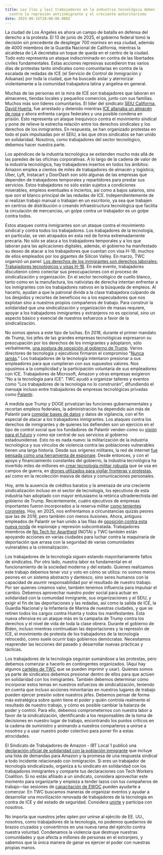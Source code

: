 ```yaml
---
title: Los [las y les] trabajadores en la industria tecnológica deben luchar
  contra la represión antiinmigrante y el creciente autoritarismo
date: 2025-06-16T18:00:00.000Z
---
```

La ciudad de Los Ángeles es ahora un campo de batalla en defensa del derecho a la protesta. El 13 de junio de 2025, el gobierno federal tomó la decisión sin precedente de desplegar 700 *marines* en esa ciudad, además de 4000 miembros de la Guardia Nacional de California, mientras la alcaldesa de LA decretaba un toque de queda en el centro de la ciudad. Todo esto representa un ataque indiscriminado en contra de las libertades civiles fundamentales. Estas acciones represivas sucedieron tras varios días de protestas tanto sindicales como comunitarias en contra de la escalada de redadas de ICE (el Servicio de Control de Inmigración y Aduanas) por toda la ciudad, que ha buscado aislar y aterrorizar violentamente a la comunidad trabajadora latina y angelina en general.

Muchas de las personas en la mira de ICE son trabajadores que laboran en almacenes, tiendas locales y pequeños comercios, junto con sus familias. Muchos más son líderes comunitarios. El líder del sindicato [SEIU California, David Huerta](https://seiuca.org/press-releases/2025/06/06/seiu-california-president-david-huerta-injured-detained-at-ice-raid-in-los-angeles/), fue arrestado y detenido mientras [ICE allanaba un almacén de ropa](https://www.aft.org/press-release/afts-weingarten-situation-los-angeles) y ahora enfrenta cargos federales y una posible condena en prisión. Esto representa un ataque inequívoco contra el movimiento sindical y pone de relieve la estrecha relación entre los derechos sindicales y los derechos de los inmigrantes. En respuesta, se han organizado protestas en todo el país impulsadas por el SEIU, a las que otros sindicatos se han unido en solidaridad. Nosotros, como trabajadores del sector tecnológico, debemos hacer nuestra parte.

Los apéndices de la industria tecnológica se extienden mucho más allá de las paredes de las oficinas corporativas. A lo largo de la cadena de valor de la industria tecnológica, hay trabajadores insertos en todos los ámbitos: Amazon emplea a cientos de miles de trabajadores de almacén y logística; Uber, Lyft, Instacart y DoorDash son sólo algunas de las empresas que dependen de trabajadores temporales y repartidores para prestar sus servicios. Estos trabajadores no sólo están sujetos a condiciones miserables, empleos eventuales e inciertos, así como a bajos salarios, sino que son el blanco principal de las redadas de ICE. Independientemente de si realizan trabajo manual o trabajan en un escritorio, ya sea que trabajen en centros de distribución o creando infraestructura tecnológica que facilita la circulación de mercancías, un golpe contra un trabajador es un golpe contra todos.

Estos ataques contra inmigrantes son un ataque contra el movimiento sindical y contra todos los trabajadores. Los trabajadores de la tecnología, en particular, se ven atrapados en esta red de forma extremadamente precaria. No sólo se ataca a los trabajadores temporales y a los que  laboran para las aplicaciones digitales, además, el gobierno ha manifestado su deseo de atacar a los trabajadores que cuentan con visa H-1B; muchos de ellos empleados por los gigantes de Silicon Valley. En marzo, TWC organizó un panel: [Los derechos de los inmigrantes son derechos laborales: Trabajadores tecnológicos y visas H-1B](https://techworkerscoalition.org/blog/2025/03/14/immigrant-rights-are-labor-rights-tech-workers-and-h-1b-visas/). En este evento, trabajadores discutieron cómo conectar sus preocupaciones con el proceso de sindicalización y organización. En el sector tecnológico de cuello blanco, tanto como en la manufactura, los nativistas de derecha intentan enfrentar a los inmigrantes con los trabajadores nativos en la búsqueda de empleos. Al hacerlo, ayudan a que la patronal divida a la clase trabajadora culpando de los despidos y recortes de beneficios no a los especuladores que nos explotan sino a nuestros propios compañeros de trabajo. Para construir la solidaridad que una sindicalización y organización de masas requiere, apoyar a los trabajadores inmigrantes y extranjeros no es opcional, sino un aspecto básico y esencial de nuestros esfuerzos a favor de la sindicalización.

No somos ajenos a este tipo de luchas. En 2018, durante el primer mandato de Trump, los jefes de las grandes empresas tecnológicas expresaron su preocupación por los derechos de los inmigrantes y adoptaron, sólo verbalmente, [una postura de oposición al gobierno de Trump](https://logicmag.io/the-making-of-the-tech-worker-movement/full-text/). Varios directores de tecnología y ejecutivos firmaron el compromiso “[Nunca jamás](https://neveragain.tech/).” Los trabajadores de la tecnología intentaron presionar a sus empleadores para que cumplieran con sus supuestos valores. Nos opusimos a la complicidad y la participación voluntaria de sus empleadores con ICE. Trabajadores de Microsoft, Amazon y otras empresas exigieron "No a la tecnología para ICE". TWC ayudó a organizar talleres y eventos como "Los trabajadores de la tecnología no lo construirán", difundiendo el mensaje incluso entre trabajadores de empresas tecnológicas privadas como [Palantir](https://techworkerscoalition.org/blog/2019/08/23/issue-52/).

A medida que Trump y DOGE privatizan las funciones gubernamentales y recortan empleos federales, la administración ha dependido aún más de Palantir para [compilar bases de datos](https://newrepublic.com/post/195904/trump-palantir-data-americans) y datos de vigilancia, con el fin especial de atacar a los trabajadores inmigrantes. Los ataques contra los derechos de inmigrantes y de quienes los defienden son un ejercicio en el tipo de control social que los fundadores de Palantir venden como su [visión para el futuro](https://www.bloomberg.com/news/articles/2025-02-21/palantir-ceo-s-new-book-is-a-call-to-arms-and-a-sales-pitch) y como eje central de sus servicios al gobierno estadounidense. Esto no es nada nuevo: la militarización de la industria tecnológica y sus vínculos de violencia contra las poblaciones vulnerables tienen una larga historia. Desde sus orígenes militares, la red de internet [fue pensada como una herramienta de espionaje](https://www.nefariousrussians.com/p/yes-the-internet-was-always-intended). Desde entonces, y con el apoyo y financiamiento constantes del gobierno, la industria tecnológica ha invertido miles de millones en [crear tecnología militar robusta](https://www.defenseone.com/business/2025/02/what-googles-return-defense-ai-means/402816/) que se usa en campos de guerra, en [drones utilizados para vigilar fronteras y protestas](https://www.theguardian.com/us-news/2025/jun/12/predator-drone-los-angeles-protests), así como en la recolección masiva de datos y comunicaciones personales.

Hoy, ante la ausencia de créditos baratos y la amenaza de una creciente sindicalización incluso en el sector de tecnología, los ejecutivos de esta industria han adoptado con mayor entusiasmo la retórica ultraderechista del gobierno de Trump. Recientemente, cuatro ejecutivos de empresas importantes fueron incorporados a la reserva militar [como tenientes coroneles](https://taskandpurpose.com/military-life/army-reserve-lt-col-tech-execs/). Hoy, en 2025, nos enfrentamos a circunstancias quizás peores que las de 2018, pero también con menos ilusiones. Ahora, antiguos empleados de Palantir se han unido a las filas de [oposición contra esta nueva ronda](https://www.npr.org/2025/05/05/nx-s1-5387514/palantir-workers-letter-trump) de espionaje y represión subcontratada. Trabajadores miembros de [No Tech for Apartheid](https://www.notechforapartheid.com/) (NOTA) y TWC también están apoyando acciones en varias ciudades para luchar contra la maquinaria de deportación que arrasa con la seguridad de varias comunidades vulnerables a la criminalización.

Los trabajadores de la tecnología siguen estando mayoritariamente faltos de sindicatos. Por otro lado, nuestra labor es fundamental en el funcionamiento de la sociedad moderna y del estado. Quienes realizamos este trabajo debemos tener voz y voto en cómo se utiliza: no somos meros peones en un sistema abstracto y dantesco, sino seres humanos con la capacidad de asumir responsabilidad por el resultado de nuestro trabajo. Por ser quienes creamos valor, también tenemos influencia para impulsar el cambio. Debemos aprovechar nuestro poder social para actuar en solidaridad con la comunidad inmigrante, sus organizaciones y el SEIU, y exigir el fin de las deportaciones y las redadas, así como la salida de ICE, la Guardia Nacional y la Infantería de Marina de nuestras ciudades, y que se retiren todos los cargos contra Huerta y todos los manifestantes. Esta nueva ofensiva es un ataque más en la campaña de Trump contra los derechos y el nivel de vida de toda la clase obrera. Durante el gobierno de Biden, incluso mientras continuaban las deportaciones y la represión de ICE, el movimiento de protesta de los trabajadores de la tecnología retrocedió, como suele ocurrir bajo gobiernos demócratas. Necesitamos reaprender las lecciones del pasado y desarrollar nuevas prácticas y tácticas.

Los trabajadores de la tecnología seguirán sumándose a las protestas, pero debemos comenzar a hacerlo en contingentes organizados. (Aquí hay algunos [carteles de TWC](https://drive.google.com/file/d/1TnHpH6usy7LEuH4n6pBTUWTc1s-tHlpd/view) que se pueden imprimir y usar). Quienes somos ya parte de sindicatos debemos presionar dentro de ellos para que actúen en solidaridad con los inmigrantes. También debemos determinar cómo incorporar estos temas en nuestros esfuerzos de sindicalización, teniendo en cuenta que incluso acciones minoritarias en nuestros lugares de trabajo pueden ejercer presión sobre nuestros jefes. Debemos pensar de forma más estratégica sobre quién tiene el poder y quién controla realmente el resultado de nuestro trabajo, y cómo es posible cambiar la balanza de poder y control. Para ello, debemos comprometernos con nuestra labor a favor de la sindicalización, identificando a los responsables de la toma de decisiones en nuestro lugar de trabajo, encontrando los puntos críticos en la cadena de suministro y animando a nuestros compañeros a unirse a nosotros y a usar nuestro poder colectivo para poner fin a estas atrocidades.

El Sindicato de Trabajadores de Amazon - IBT Local 1 publicó una [declaración oficial de solidaridad con la población inmigrante](https://www.amazonlaborunion.org/immigrant-solidarity) que incluye una lista de demandas para Amazon y la promesa de una respuesta sindical a todo incidente relacionado con inmigración. Si eres un trabajador de tecnología sindicalizado, organiza a tu sindicato en solidaridad con los trabajadores inmigrantes y comparte tus declaraciones con Tech Workers Coalition. Si no estás afiliado a un sindicato, considera aprovechar este momento para organizarte y empieza a tender lazos con tus compañeros de trabajo—las sesiones de [capacitación de EWOC](https://workerorganizing.org/training/) pueden ayudarte a comenzar. En TWC buscamos maneras de organizar eventos y ayudar a desarrollar una movilización renovada de trabajadores de la tecnología en contra de ICE y del estado de seguridad. Considera [unirte](https://techworkerscoalition.org/subscribe/) y participa con nosotros.

No importa que nuestros jefes opten por unirse al ejército de EE. UU., nosotros, como trabajadores de la tecnología, no podemos quedarnos de brazos cruzados y convertirnos en una nueva rama del ejército contra nuestra voluntad. Condenamos la violencia que destruye nuestras comunidades y que afecta a millones de personas en el extranjero, y sabemos que la única manera de ganar es ejercer el poder con nuestras propias manos.
